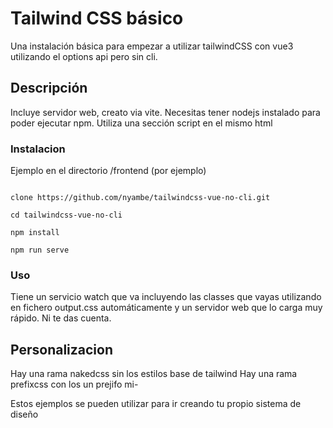 # Tailwind CSS básico

Una instalación básica para empezar a utilizar tailwindCSS con vue3 utilizando el options api pero sin cli.

## Descripción

Incluye servidor web, creato via vite. Necesitas tener nodejs instalado para poder ejecutar npm. Utiliza una sección script en el mismo html

### Instalacion

Ejemplo en el directorio /frontend (por ejemplo)

```console

clone https://github.com/nyambe/tailwindcss-vue-no-cli.git

cd tailwindcss-vue-no-cli

npm install

npm run serve
```

### Uso

Tiene un servicio watch que va incluyendo las classes que vayas utilizando en fichero output.css automáticamente y un servidor web que lo carga muy rápido. Ni te das cuenta.

## Personalizacion

Hay una rama nakedcss sin los estilos base de tailwind
Hay una rama prefixcss con los un prejifo mi-

Estos ejemplos se pueden utilizar para ir creando tu propio sistema de diseño
